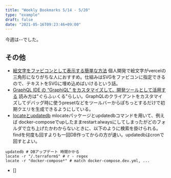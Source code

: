 ```yaml
---
title: "Weekly Bookmarks 5/14 - 5/20"
type: "example"
draft: false
date: "2021-05-16T09:23:46+09:00"
---
```


今週は--でした。

## その他
- [絵文字をファビコンとして表示する簡単な方法](https://zenn.dev/catnose99/articles/3d2f439e8ed161) 個人開発で絵文字がvercelの三角形になりがちな人におすすめ。仕組みはSVGをファビコンに指定できるので、テキストをSVGに埋め込めばいけるという話。
- [GraphQL IDE の “GraphiQL” をカスタマイズして、開発ツールとして活用する](https://developer.hatenastaff.com/entry/2021/05/14/093000) 読み方は"ぐらふぃくる"らしい。GraphQLのクライアントをカスタマイズしてデバッグ時に使うpresetなどをツールバーからぽちっとするだけで初期クエリを生成できるようにしている。
- [locateとupdatedb](http://www.sooota.com/locate%E3%81%A8updatedb/) mlocateパッケージとupdatedbコマンドを用いて、例えば docker-composeでupしたままrestart:alwaysにしてしまったがどのフォルダで立ち上げたかわからないときに、以下のように検索を掛けられる。findを何度も回すよりも一回DB作ってからの方が速い。updatedbはcronで回すとよい。

```shell
updatedb # DBアップデート 時間かかる
locate -r "/.terraform$" # r - regex
locate -r "docker-compose*" # match docker-compose.dev.yml, ...
```

- []
